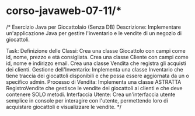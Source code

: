 # corso-javaweb-07-11/* 

 /* Esercizio Java per Giocattolaio (Senza DB)
Descrizione: Implementare un'applicazione Java per gestire l'inventario e le vendite di un negozio di giocattoli.

Task:
Definizione delle Classi:
Crea una classe Giocattolo con campi come id, nome, prezzo e età consigliata.
Crea una classe Cliente con campi come id, nome e indirizzo email.
Crea una classe Vendita che registra gli acquisti dei clienti.
Gestione dell'Inventario:
Implementa una classe Inventario che tiene traccia dei giocattoli disponibili e che possa essere aggiornata da un o specifico admin.
Processo di Vendita:
Implementa una classe  ASTRATTA RegistroVendite che gestisce le vendite dei giocattoli ai clienti e che deve contenere SOLO metodi.
Interfaccia Utente:
Crea un'interfaccia utente semplice in console per interagire con l'utente, permettendo loro di acquistare giocattoli e visualizzare le vendite.
 */
